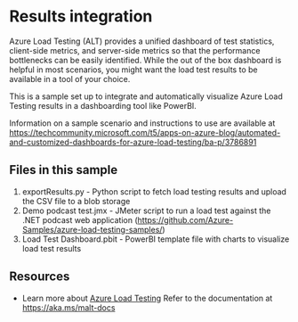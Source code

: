 # Results integration

Azure Load Testing (ALT) provides a unified dashboard of test statistics, client-side metrics, and server-side metrics so that the performance bottlenecks can be easily identified. While the out of the box dashboard is helpful in most scenarios, you might want the load test results to be available in a tool of your choice. 

This is a sample set up to integrate and automatically visualize Azure Load Testing results in a dashboarding tool like PowerBI. 

Information on a sample scenario and instructions to use are available at https://techcommunity.microsoft.com/t5/apps-on-azure-blog/automated-and-customized-dashboards-for-azure-load-testing/ba-p/3786891 

## Files in this sample

1. exportResults.py - Python script to fetch load testing results and upload the CSV file to a blob storage
2. Demo podcast test.jmx - JMeter script to run a load test against the .NET podcast web application (https://github.com/Azure-Samples/azure-load-testing-samples/)
3. Load Test Dashboard.pbit - PowerBI template file with charts to visualize load test results

## Resources

- Learn more about [Azure Load Testing](https://aka.ms/malt)
Refer to the documentation at https://aka.ms/malt-docs 